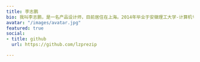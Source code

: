 ```yaml
---
title: 李志鹏
bio: 我叫李志鹏，是一名产品设计师，目前居住在上海。2014年毕业于安徽理工大学-计算机专业，已有5年的设计和产品相关经验。最近完成了中国银联相关的设计项目，挑战有难度的项目会让我兴奋
avatar: "/images/avatar.jpg"
featured: true
social:
- title: github
  url: https://github.com/lzprezip

---
```


